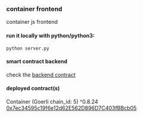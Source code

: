 ### container frontend

container js frontend

#### run it locally with python/python3:
```
python server.py
```

#### smart contract backend
check the [backend contract](https://github.com/calcuis/container-smart-contract)
#### deployed contract(s)
Container (Goerli chain_id: 5) ^0.8.24
[0x7ec34595c19f6e12d62E562D896D7C403fBBcb05](https://goerli.etherscan.io/address/0x7ec34595c19f6e12d62E562D896D7C403fBBcb05)

